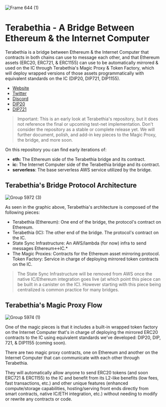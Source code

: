 ![Frame 644 (1)](https://user-images.githubusercontent.com/73345016/144523142-e67d4d3e-ae29-4e52-921e-b74fb64a57bb.png)
# Terabethia - A Bridge Between Ethereum & the Internet Computer

Terabethia is a bridge between Ethereum & the Internet Computer  that contracts in both chains can use to message each other, and that Ethereum assets (ERC20, ERC721, & ERC1155) can use to be automatically mirrored & used on the IC through Terabethia's Magic Proxy & Token Factory, which will deploy wrapped versions of those assets programmatically with equivalent standards on the IC (DIP20, DIP721, DIP1155).

- [Website](https://terabethia.ooo/)
- [Twitter](https://twitter.com/terabethia_)
- [Discord](https://discord.gg/yVEcEzmrgm)
- [DIP20](https://github.com/Psychedelic/DIP20)
- [DIP721](https://github.com/Psychedelic/DIP721)

> Important: This is an early look at Terabethia's repository, but it does not reference the final or upcoming test-net implementation. Don't consider the repository as a stable or complete release yet. We will further document, polish, and add-in key pieces to the Magic Proxy, the bridge, and more soon.

On this repository you can find early iterations of:

- **eth:** The Ethereum side of the Terabethia bridge and its contract.
- **ic:** The Internet Computer side of the Terabethia bridge and its contract.
- **serverless**: The base serverless AWS service utilized by the bridge.

## Terabethia's Bridge Protocol Architecture 
![Group 5972 (3)](https://user-images.githubusercontent.com/73345016/144625840-621cbbed-d723-4624-be89-5f8aa69ce1f0.png)

As seen in the graphic above, Terabethia's architecture is composed of the following pieces:

- Terabethia (Ethereum): One end of the bridge, the protocol's contract on Ethereum.
- Terabethia (IC): The other end of the bridge. The protocol's contract on the IC.
- State Sync Infrastructure: An AWS/lambda (for now) infra to send messages Ethereum<->IC.*
- The Magic Proxies: Contracts for the Ethereum asset mirroring protocol.
Token Factory: Service in charge of deploying mirrored token contracts on the IC.

> The State Sync Infrastructure will be removed from AWS once the native IC/Ethereum integration goes live (at which point this piece can be built in a canister on the IC). However starting with this piece being centralized is common practice for many bridges.

## Terabethia's Magic Proxy Flow 
![Group 5974 (1)](https://user-images.githubusercontent.com/73345016/144625999-3098050f-ea08-413d-9176-0b1fb116db60.png)

One of the magic pieces is that it includes a built-in wrapped token factory on the Internet Computer that's in charge of deploying the mirrored ERC20 contracts to the IC using equivalent standards we've developed: DIP20, DIP, 721, & DIP1155 (coming soon).

There are two magic proxy contracts, one on Ethereum and another on the Internet Computer that can communicate with each other through Terabethia. 

They will automatically allow anyone to send ERC20 tokens (and soon ERC721 & ERC1155) to the IC and benefit from its L2-like benefits (low fees, fast transactions, etc.) and other unique features (enhanced compute/storage capabilities, hosting/serving front ends directly from smart contracts, native IC/ETH integration, etc.) without needing to modify or rewrite any contracts or code.
